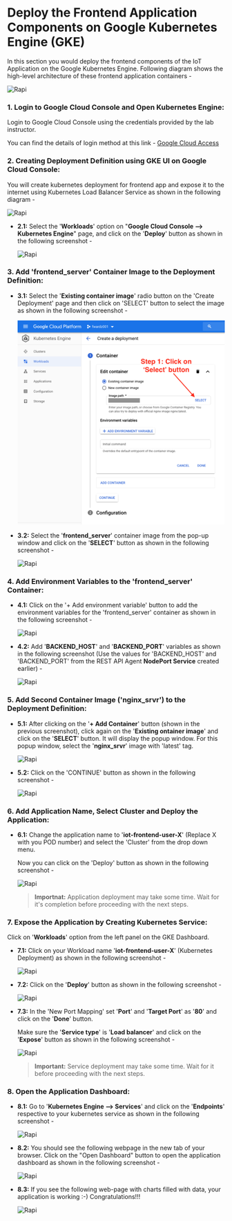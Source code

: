 # Deploy the Frontend Application Components on Google Kubernetes Engine (GKE)

In this section you would deploy the frontend components of the IoT Application on the Google Kubernetes Engine. Following diagram shows the high-level architecture of these frontend application containers -

![Rapi](https://raw.githubusercontent.com/pradeesi/HybridCloudApp/master/HybridCloudApp/Documentation/images/frontend_app_architecture.png)


### 1. Login to Google Cloud Console and Open Kubernetes Engine:

Login to Google Cloud Console using the credentials provided by the lab instructor.

You can find the details of login method at this link - [Google Cloud Access](/LAB_access/#5-google-cloud-access)

### 2. Creating Deployment Definition using GKE UI on Google Cloud Console:

You will create kubernetes deployment for frontend app and expose it to the internet using Kubernetes Load Balancer Service as shown in the following diagram -

![Rapi](https://raw.githubusercontent.com/pradeesi/HybridCloudApp/master/HybridCloudApp/Documentation/images/deploy_frontend_srvr.png)

* **2.1:** Select the '**Workloads**' option on "**Google Cloud Console --> Kubernetes Engine**" page, and click on the '**Deploy**' button as shown in the following screenshot -

	![Rapi](https://raw.githubusercontent.com/pradeesi/HybridCloudApp/master/HybridCloudApp/Documentation/images/deploy_gke_workload_1.png)

### 3. Add 'frontend_server' Container Image to the Deployment Definition:

* **3.1:** Select the '**Existing container image**' radio button on the 'Create Deployment' page and then click on 'SELECT' button to select the image as shown in the following screenshot -

	![Rapi](https://raw.githubusercontent.com/pradeesi/HybridCloudApp/master/HybridCloudApp/Documentation/images/select_container1.png)

* **3.2:** Select the '**frontend_server**' container image from the pop-up window and click on the '**SELECT**' button as shown in the following screenshot -

	![Rapi](https://raw.githubusercontent.com/pradeesi/HybridCloudApp/master/HybridCloudApp/Documentation/images/select_frontend_srvr_image1.png)

### 4. Add Environment Variables to the 'frontend_server' Container:

* **4.1:** Click on the '+ Add environment variable' button to add the environment variables for the 'frontend_server' container as shown in the following screenshot -

	![Rapi](https://raw.githubusercontent.com/pradeesi/HybridCloudApp/master/HybridCloudApp/Documentation/images/add_environment_1.png)

* **4.2:** Add '**BACKEND\_HOST**' and '**BACKEND\_PORT**' variables as shown in the following screenshot (Use the values for 'BACKEND\_HOST' and 'BACKEND\_PORT' from the REST API Agent **NodePort Service** created earlier) -

	![Rapi](https://raw.githubusercontent.com/pradeesi/HybridCloudApp/master/HybridCloudApp/Documentation/images/add_env_variable2.png)

### 5. Add Second Container Image ('nginx_srvr') to the Deployment Definition:

* **5.1:** After clicking on the '**+ Add Container**' button (shown in the previous screenshot), click again on the '**Existing ontainer image**' and click on the '**SELECT**' button. It will display the popup window. For this popup window, select the '**nginx_srvr**' image with 'latest' tag.

	![Rapi](https://raw.githubusercontent.com/pradeesi/HybridCloudApp/master/HybridCloudApp/Documentation/images/select_nginx_image2.png)

* **5.2:** Click on the 'CONTINUE' button as shown in the following screenshot -


	![Rapi](https://raw.githubusercontent.com/pradeesi/HybridCloudApp/master/HybridCloudApp/Documentation/images/continue2.png)



### 6. Add Application Name, Select Cluster and Deploy the Application:


* **6.1:** Change the application name to '**iot-frontend-user-X**' (Replace X with you POD number) and select the 'Cluster' from the drop down menu.

	Now you can click on the 'Deploy' button as shown in the following screenshot -

	![Rapi](https://raw.githubusercontent.com/pradeesi/HybridCloudApp/master/HybridCloudApp/Documentation/images/deploy1.png)
	
	> **Importnat:** Application deployment may take some time. Wait for it's completion before proceeding with the next steps.

### 7. Expose the Application by Creating Kubernetes Service:

Click on '**Workloads**' option from the left panel on the GKE Dashboard.

* **7.1:** Click on your Workload name '**iot-frontend-user-X**' (Kubernetes Deployment) as shown in the following screenshot -

	![Rapi](https://raw.githubusercontent.com/pradeesi/HybridCloudApp/master/HybridCloudApp/Documentation/images/deploy_gke_workload_8.png)

* **7.2:** Click on the '**Deploy**' button as shown in the following screenshot -

	![Rapi](https://raw.githubusercontent.com/pradeesi/HybridCloudApp/master/HybridCloudApp/Documentation/images/deploy_gke_workload_9.png)
	
* **7.3:** In the 'New Port Mapping' set '**Port**' and '**Target Port**' as '**80**' and click on the '**Done**' button.

	Make sure the '**Service type**' is '**Load balancer**' and click on the '**Expose**' button as shown in the following screenshot -

	![Rapi](https://raw.githubusercontent.com/pradeesi/HybridCloudApp/master/HybridCloudApp/Documentation/images/deploy_gke_workload_10.png)
	
	> **Important:** Service deployment may take some time. Wait for it before proceeding with the next steps.

### 8. Open the Application Dashboard:

* **8.1:** Go to '**Kubernetes Engine --> Services**' and click on the '**Endpoints**' respective to your kubernetes service as shown in the following screenshot -

	![Rapi](https://raw.githubusercontent.com/pradeesi/HybridCloudApp/master/HybridCloudApp/Documentation/images/deploy_gke_workload_11.png)

* **8.2:** You should see the following webpage in the new tab of your browser. Click on the "Open Dashboard" button to open the application dashboard as shown in the following screenshot -

	![Rapi](https://raw.githubusercontent.com/pradeesi/HybridCloudApp/master/HybridCloudApp/Documentation/images/deploy_gke_workload_12.png)
	
* **8.3:** If you see the following web-page with charts filled with data, your application is working :-) Congratulations!!!

	![Rapi](https://raw.githubusercontent.com/pradeesi/HybridCloudApp/master/HybridCloudApp/Documentation/images/deploy_gke_workload_14.png)


